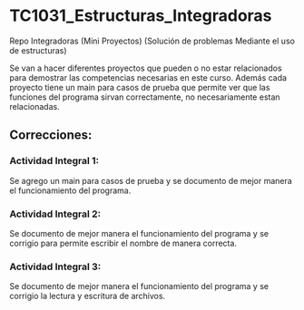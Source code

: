 # TC1031_Estructuras_Integradoras
Repo Integradoras (Mini Proyectos) (Solución de problemas Mediante el uso de estructuras)

Se van a hacer diferentes proyectos que pueden o no estar relacionados para demostrar las competencias necesarias en este curso. Además cada proyecto tiene un main para casos de prueba que permite ver que las funciones del programa sirvan correctamente, no necesariamente estan relacionadas.

## Correcciones:

### Actividad Integral 1:
Se agrego un main para casos de prueba y se documento de mejor manera el funcionamiento del programa.

### Actividad Integral 2:
Se documento de mejor manera el funcionamiento del programa y se corrigio para permite escribir el nombre de manera correcta.

### Actividad Integral 3:
Se documento de mejor manera el funcionamiento del programa y se corrigio la lectura y escritura de archivos.


